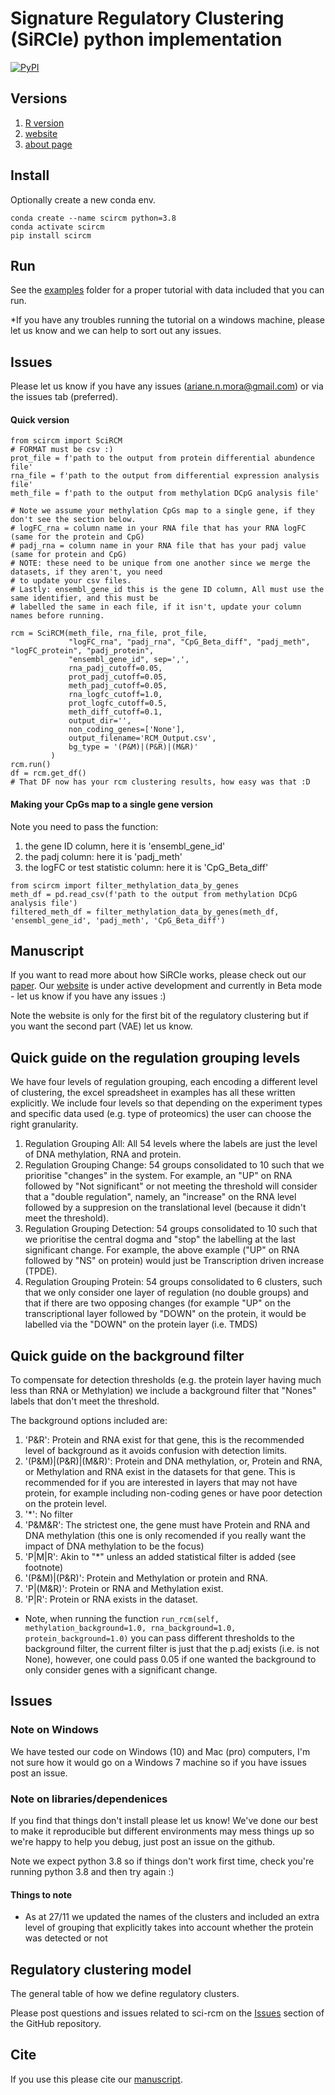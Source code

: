 # Signature Regulatory Clustering (SiRCle) python implementation
[![PyPI](https://img.shields.io/pypi/v/scircm)](https://pypi.org/project/scircm/)

## Versions
1. [R version](https://github.com/ArianeMora/SiRCleR)  
2. [website](https://arianemora-sircle-web-app-ndu996.streamlit.app/)  
3. [about page](https://github.com/ArianeMora/SiRCle_multiomics_integration)  

## Install
Optionally create a new conda env.
```
conda create --name scircm python=3.8
conda activate scircm
pip install scircm
```

## Run
See the [examples](https://github.com/ArianeMora/scircm/tree/main/examples) folder for a proper tutorial with data included that you can run.

*If you have any troubles running the tutorial on a windows machine, please let us know and we can help to sort out any issues. 

## Issues
Please let us know if you have any issues (ariane.n.mora@gmail.com) or via the issues tab (preferred).

#### Quick version
```
from scircm import SciRCM
# FORMAT must be csv :) 
prot_file = f'path to the output from protein differential abundence file'
rna_file = f'path to the output from differential expression analysis file'
meth_file = f'path to the output from methylation DCpG analysis file'

# Note we assume your methylation CpGs map to a single gene, if they don't see the section below.
# logFC_rna = column name in your RNA file that has your RNA logFC (same for the protein and CpG)
# padj_rna = column name in your RNA file that has your padj value (same for protein and CpG)
# NOTE: these need to be unique from one another since we merge the datasets, if they aren't, you need
# to update your csv files.
# Lastly: ensembl_gene_id this is the gene ID column, All must use the same identifier, and this must be
# labelled the same in each file, if it isn't, update your column names before running.

rcm = SciRCM(meth_file, rna_file, prot_file, 
             "logFC_rna", "padj_rna", "CpG_Beta_diff", "padj_meth", "logFC_protein", "padj_protein",
             "ensembl_gene_id", sep=',',
             rna_padj_cutoff=0.05, 
             prot_padj_cutoff=0.05, 
             meth_padj_cutoff=0.05,
             rna_logfc_cutoff=1.0, 
             prot_logfc_cutoff=0.5, 
             meth_diff_cutoff=0.1, 
             output_dir='',
             non_coding_genes=['None'],
             output_filename='RCM_Output.csv',
             bg_type = '(P&M)|(P&R)|(M&R)'
         )
rcm.run()
df = rcm.get_df()
# That DF now has your rcm clustering results, how easy was that :D
```

#### Making your CpGs map to a single gene version

Note you need to pass the function: 
1) the gene ID column, here it is 'ensembl_gene_id'
2) the padj column: here it is 'padj_meth'
3) the logFC or test statistic column: here it is 'CpG_Beta_diff'

```
from scircm import filter_methylation_data_by_genes
meth_df = pd.read_csv(f'path to the output from methylation DCpG analysis file')
filtered_meth_df = filter_methylation_data_by_genes(meth_df, 'ensembl_gene_id', 'padj_meth', 'CpG_Beta_diff')
```

## Manuscript

If you want to read more about how SiRCle works, please check out our [paper](https://www.biorxiv.org/content/10.1101/2022.07.02.498058v1
). 
Our [website](https://arianemora-sircle-web-app-ndu996.streamlit.app) is under active development and currently in Beta mode - let us know if you have any issues :) 

Note the website is only for the first bit of the regulatory clustering but if you want the second part (VAE) let us know.

## Quick guide on the regulation grouping levels

We have four levels of regulation grouping, each encoding a different level of clustering, the excel spreadsheet in examples 
has all these written explicitly. We include four levels so that depending on the experiment types and specific data 
used (e.g. type of proteomics) the user can choose the right granularity.

1. Regulation Grouping All: All 54 levels where the labels are just the level of DNA methylation, RNA and protein.
2. Regulation Grouping Change: 54 groups consolidated to 10 such that we prioritise "changes" in the system. For example, an "UP" on RNA followed by "Not significant" or not meeting the threshold will consider that a "double regulation", namely, an "increase" on the RNA level followed by a suppresion on the translational level (because it didn't meet the threshold).
3. Regulation Grouping Detection: 54 groups consolidated to 10 such that we prioritise the central dogma and "stop" the labelling at the last significant change. For example, the above example ("UP" on RNA followed by "NS" on protein) would just be Transcription driven increase (TPDE).
4. Regulation Grouping Protein: 54 groups consolidated to 6 clusters, such that we only consider one layer of regulation (no double groups) and that if there are two opposing changes (for example "UP" on the transcriptional layer followed by "DOWN" on the protein, it would be labelled via the "DOWN" on the protein layer (i.e. TMDS)


## Quick guide on the background filter
To compensate for detection thresholds (e.g. the protein layer having much less than RNA or Methylation) we include a background filter that "Nones" labels that don't meet the threshold.

The background options included are:
1. 'P&R': Protein and RNA exist for that gene, this is the recommended level of background as it avoids confusion with detection limits.
2. '(P&M)|(P&R)|(M&R)': Protein and DNA methylation, or, Protein and RNA, or Methylation and RNA exist in the datasets for that gene. This is recommended for if you are interested in layers that may not have protein, for example including non-coding genes or have poor detection on the protein level.
3. '*': No filter
4. 'P&M&R': The strictest one, the gene must have Protein and RNA and DNA methylation (this one is only recomended if you really want the impact of DNA methylation to be the focus)
5. 'P|M|R': Akin to "*" unless an added statistical filter is added (see footnote)
6. '(P&M)|(P&R)':  Protein and Methylation or protein and RNA.
7. 'P|(M&R)': Protein or RNA and Methylation exist.
8. 'P|R': Protein or RNA exists in the dataset.

* Note, when running the function `run_rcm(self, methylation_background=1.0, rna_background=1.0, protein_background=1.0)` you can pass different thresholds to the background filter, the current filter is just that the p.adj exists (i.e. is not None), however, one could pass 0.05 if one wanted the background to only consider genes with a significant change.

## Issues

### Note on Windows
We have tested our code on Windows (10) and Mac (pro) computers, I'm not sure how it would go on a Windows 7 machine so 
if you have issues post an issue.

### Note on libraries/dependenices
If you find that things don't install please let us know! We've done our best to make it reproducible but different 
environments may mess things up so we're happy to help you debug, just post an issue on the github.

Note we expect python 3.8 so if things don't work first time, check you're running python 3.8 and then try again :) 

#### Things to note

- As at 27/11 we updated the names of the clusters and included an extra level of grouping that explicitly takes into account whether the protein was detected or not


## Regulatory clustering model 

The general table of how we define regulatory clusters.

Please post questions and issues related to sci-rcm on the [Issues](https://github.com/ArianeMora/scircm/issues) 
section of the GitHub repository.


## Cite
If you use this please cite our [manuscript](https://www.biorxiv.org/content/10.1101/2022.07.02.498058v1).

